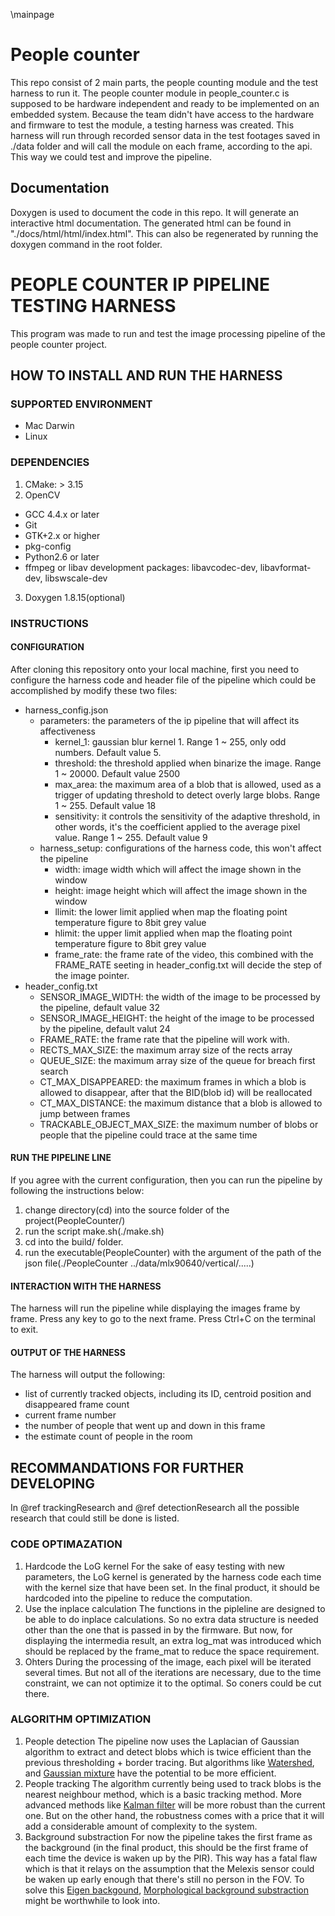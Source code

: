 \mainpage

# People counter

This repo consist of 2 main parts, the people counting module and the test harness to run it. The people counter module in people_counter.c is supposed to be hardware independent and ready to be implemented on an embedded system. Because the team didn't have access to the hardware and firmware to test the module, a testing harness was created. This harness will run through recorded sensor data in the test footages saved in ./data folder and will call the module on each frame, according to the api. This way we could test and improve the pipeline.

## Documentation
Doxygen is used to document the code in this repo. It will generate an interactive html documentation. The generated html can be found in "./docs/html/html/index.html". This can also be regenerated by running the doxygen command in the root folder.

# PEOPLE COUNTER IP PIPELINE TESTING HARNESS
This program was made to run and test the image processing pipeline of the people counter project. 

## HOW TO INSTALL AND RUN THE HARNESS

### SUPPORTED ENVIRONMENT
* Mac Darwin
* Linux

### DEPENDENCIES
1. CMake: > 3.15
2. OpenCV
* GCC 4.4.x or later
* Git
* GTK+2.x or higher
* pkg-config
* Python2.6 or later
* ffmpeg or libav development packages: libavcodec-dev, libavformat-dev, libswscale-dev
3. Doxygen 1.8.15(optional)


### INSTRUCTIONS

#### CONFIGURATION

After cloning this repository onto your local machine, first you need to configure the harness code and header file of the pipeline which could be accomplished by modify these two files:
* harness_config.json
	* parameters: the parameters of the ip pipeline that will affect its affectiveness
		* kernel_1: gaussian blur kernel 1. Range 1 ~ 255, only odd numbers. Default value 5.
		* threshold: the threshold applied when binarize the image. Range 1 ~ 20000. Default value 2500
		* max_area: the maximum area of a blob that is allowed, used as a trigger of updating threshold to detect overly large blobs. Range 1 ~ 255. Default value 18
		* sensitivity: it controls the sensitivity of the adaptive threshold, in other words, it's the coefficient applied to the average pixel value. Range 1 ~ 255. Default value 9
	* harness_setup: configurations of the harness code, this won't affect the pipeline
		* width: image width which will affect the image shown in the window
		* height: image height which will affect the image shown in the window
		* llimit: the lower limit applied when map the floating point temperature figure to 8bit grey value
		* hlimit: the upper limit applied when map the floating point temperature figure to 8bit grey value
		* frame_rate: the frame rate of the video, this combined with the FRAME_RATE seeting in header_config.txt will decide the step of the image pointer.
* header_config.txt
	* SENSOR_IMAGE_WIDTH: the width of the image to be processed by the pipeline, default value 32
	* SENSOR_IMAGE_HEIGHT: the height of the image to be processed by the pipeline, default valut 24
	* FRAME_RATE: the frame rate that the pipeline will work with. 
	* RECTS_MAX_SIZE: the maximum array size of the rects array
	* QUEUE_SIZE: the maximum array size of the queue for breach first search
	* CT_MAX_DISAPPEARED: the maximum frames in which a blob is allowed to disappear, after that the BID(blob id) will be reallocated
	* CT_MAX_DISTANCE: the maximum distance that a blob is allowed to jump between frames
	* TRACKABLE_OBJECT_MAX_SIZE: the maximum number of blobs or people that the pipeline could trace at the same time

#### RUN THE PIPELINE LINE

If you agree with the current configuration, then you can run the pipeline by following the instructions below:
1. change directory(cd) into the source folder of the project(PeopleCounter/)
2. run the script make.sh(./make.sh)
3. cd into the build/ folder. 
4. run the executable(PeopleCounter) with the argument of the path of the json file(./PeopleCounter ../data/mlx90640/vertical/.....)

#### INTERACTION WITH THE HARNESS 

The harness will run the pipeline while displaying the images frame by frame. Press any key to go to the next frame. Press Ctrl+C on the terminal to exit.

#### OUTPUT OF THE HARNESS

The harness will output the following:
* list of currently tracked objects, including its ID, centroid position and disappeared frame count
* current frame number
* the number of people that went up and down in this frame
* the estimate count of people in the room

## RECOMMANDATIONS FOR FURTHER DEVELOPING

In @ref trackingResearch and @ref detectionResearch all the possible research that could still be done is listed.

### CODE OPTIMAZATION
1. Hardcode the LoG kernel
For the sake of easy testing with new parameters, the LoG kernel is generated by the harness code each time with the kernel size that have been set. In the final product, it should be hardcoded into the pipeline to reduce the computation.
2. Use the inplace calculation
The functions in the pipleline are designed to be able to do inplace calculations. So no extra data structure is needed other than the one that is passed in by the firmware. But now, for displaying the intermedia result, an extra log_mat was introduced which should be replaced by the frame_mat to reduce the space requirement.
3. Ohters
During the processing of the image, each pixel will be iterated several times. But not all of the iterations are necessary, due to the time constraint, we can not optimize it to the optimal. So coners could be cut there. 

### ALGORITHM OPTIMIZATION
1. People detection
The pipeline now uses the Laplacian of Gaussian algorithm to extract and detect blobs which is twice efficient than the previous thresholding + border tracing. But algorithms like [Watershed](./docs/watershed.pdf), and [Gaussian mixture](./docs/people_detection_research.md) have the potential to be more efficient.
2. People tracking
The algorithm currently being used to track blobs is the nearest neighbour method, which is a basic tracking method. More advanced methods like [Kalman filter](./docs/people_tracking_research.md) will be more robust than the current one. But on the other hand, the robustness comes with a price that it will add a considerable amount of complexity to the system.
3. Background substraction
For now the pipeline takes the first frame as the background (in the final product, this should be the first frame of each time the device is waken up by the PIR). This way has a fatal flaw which is that it relays on the assumption that the Melexis sensor could be waken up early enough that there's still no person in the FOV. To solve this [Eigen backgound](./docs/people_detection_research.md), [Morphological background substraction](./docs/people_detection.pdf) might be worthwhile to look into.

